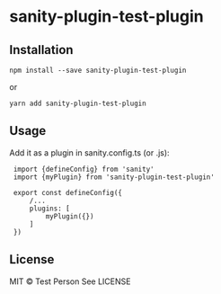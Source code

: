 # sanity-plugin-test-plugin

## Installation

```
npm install --save sanity-plugin-test-plugin
```

or

```
yarn add sanity-plugin-test-plugin
```

## Usage
Add it as a plugin in sanity.config.ts (or .js):

```
 import {defineConfig} from 'sanity'
 import {myPlugin} from 'sanity-plugin-test-plugin'

 export const defineConfig({
     /...
     plugins: [
         myPlugin({})
     ]
 })
```
## License

MIT © Test Person
See LICENSE

